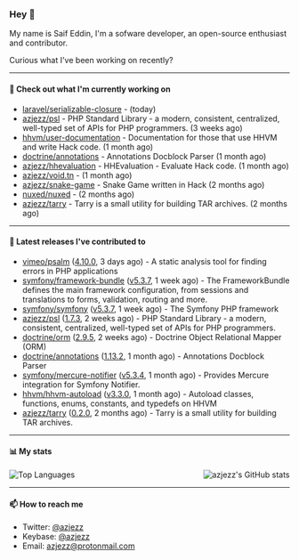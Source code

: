 ### Hey 👋

My name is Saif Eddin, I'm a sofware developer, an open-source enthusiast and contributor.

Curious what I've been working on recently?

---

#### 👷 Check out what I'm currently working on

- [laravel/serializable-closure](https://github.com/laravel/serializable-closure) -  (today)
- [azjezz/psl](https://github.com/azjezz/psl) - PHP Standard Library - a modern, consistent, centralized, well-typed set of APIs for PHP programmers. (3 weeks ago)
- [hhvm/user-documentation](https://github.com/hhvm/user-documentation) - Documentation for those that use HHVM and write Hack code. (1 month ago)
- [doctrine/annotations](https://github.com/doctrine/annotations) - Annotations Docblock Parser (1 month ago)
- [azjezz/hhevaluation](https://github.com/azjezz/hhevaluation) - HHEvaluation - Evaluate Hack code. (1 month ago)
- [azjezz/void.tn](https://github.com/azjezz/void.tn) -  (1 month ago)
- [azjezz/snake-game](https://github.com/azjezz/snake-game) - Snake Game written in Hack (2 months ago)
- [nuxed/nuxed](https://github.com/nuxed/nuxed) -  (2 months ago)
- [azjezz/tarry](https://github.com/azjezz/tarry) - Tarry is a small utility for building TAR archives. (2 months ago)

---

#### 🔭 Latest releases I've contributed to

- [vimeo/psalm](https://github.com/vimeo/psalm) ([4.10.0](https://github.com/vimeo/psalm/releases/tag/4.10.0), 3 days ago) - A static analysis tool for finding errors in PHP applications
- [symfony/framework-bundle](https://github.com/symfony/framework-bundle) ([v5.3.7](https://github.com/symfony/framework-bundle/releases/tag/v5.3.7), 1 week ago) - The FrameworkBundle defines the main framework configuration, from sessions and translations to forms, validation, routing and more.
- [symfony/symfony](https://github.com/symfony/symfony) ([v5.3.7](https://github.com/symfony/symfony/releases/tag/v5.3.7), 1 week ago) - The Symfony PHP framework
- [azjezz/psl](https://github.com/azjezz/psl) ([1.7.3](https://github.com/azjezz/psl/releases/tag/1.7.3), 2 weeks ago) - PHP Standard Library - a modern, consistent, centralized, well-typed set of APIs for PHP programmers.
- [doctrine/orm](https://github.com/doctrine/orm) ([2.9.5](https://github.com/doctrine/orm/releases/tag/2.9.5), 2 weeks ago) - Doctrine Object Relational Mapper (ORM)
- [doctrine/annotations](https://github.com/doctrine/annotations) ([1.13.2](https://github.com/doctrine/annotations/releases/tag/1.13.2), 1 month ago) - Annotations Docblock Parser
- [symfony/mercure-notifier](https://github.com/symfony/mercure-notifier) ([v5.3.4](https://github.com/symfony/mercure-notifier/releases/tag/v5.3.4), 1 month ago) - Provides Mercure integration for Symfony Notifier.
- [hhvm/hhvm-autoload](https://github.com/hhvm/hhvm-autoload) ([v3.3.0](https://github.com/hhvm/hhvm-autoload/releases/tag/v3.3.0), 1 month ago) - Autoload classes, functions, enums, constants, and typedefs on HHVM
- [azjezz/tarry](https://github.com/azjezz/tarry) ([0.2.0](https://github.com/azjezz/tarry/releases/tag/0.2.0), 2 months ago) - Tarry is a small utility for building TAR archives.

---

#### 📊 My stats

<img align="right" alt="azjezz's GitHub stats" src="https://github-readme-stats.vercel.app/api?username=azjezz&count_private=1&show_icons=true&" />

![Top Languages](https://github-readme-stats.vercel.app/api/top-langs/?username=azjezz)

---

#### 📫 How to reach me

- Twitter: [@azjezz](https://twitter.com/azjezz)
- Keybase: [@azjezz](https://keybase.io/azjezz)
- Email: [azjezz@protonmail.com](mailto://azjezz@protonmail.com)
